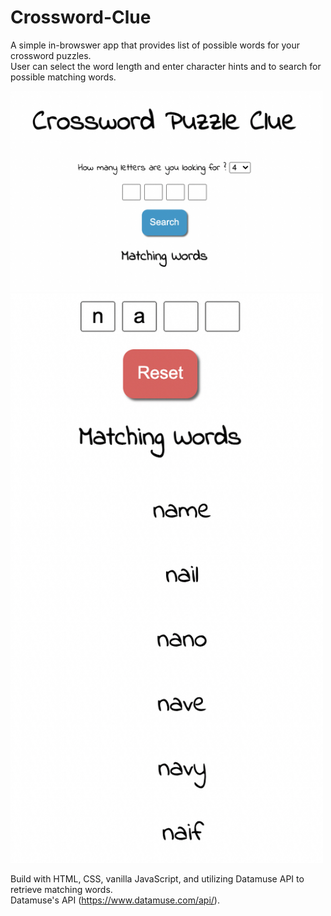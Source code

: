 # Crossword-Clue

A simple in-browswer app that provides list of possible words for your crossword puzzles.
<br /> User can select the word length and enter character hints and to search for possible matching words.

<img src="images/app-image1.png" width="500" alt="image of the app">
<img src="images/app-image2.png" width="500" alt="image of the app">

Build with HTML, CSS, vanilla JavaScript, and utilizing Datamuse API to retrieve matching words. <br />
Datamuse's API (https://www.datamuse.com/api/).
